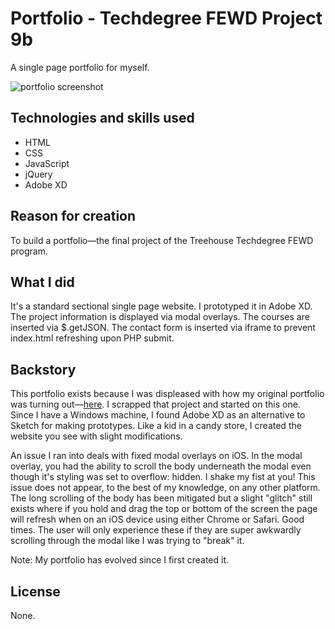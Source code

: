 # Portfolio - Techdegree FEWD Project 9b

A single page portfolio for myself.

![portfolio screenshot](https://user-images.githubusercontent.com/16675876/59713480-8d8ae200-91dd-11e9-9ca8-8fc186ee7f86.jpg)

## Technologies and skills used 

+ HTML
+ CSS
+ JavaScript
+ jQuery
+ Adobe XD 

## Reason for creation
To build a portfolio—the final project of the Treehouse Techdegree FEWD program. 

## What I did
 It's a standard sectional single page website. I prototyped it in Adobe XD. The project information is displayed via modal overlays. The courses are inserted via $.getJSON. The contact form is inserted via iframe to prevent index.html refreshing upon PHP submit. 
 
## Backstory
 This portfolio exists because I was displeased with how my original portfolio was turning out—[here](https://github.com/meacoding/techdegree-project-9). I scrapped that project and started on this one. Since I have a Windows machine, I found Adobe XD as an alternative to Sketch for making prototypes. Like a kid in a candy store, I created the website you see with slight modifications.

An issue I ran into deals with fixed modal overlays on iOS. In the modal overlay, you had the ability to scroll the body underneath the modal even though it's styling was set to overflow: hidden. I shake my fist at you! This issue does not appear, to the best of my knowledge, on any other platform. The long scrolling of the body has been mitigated but a slight "glitch" still exists where if you hold and drag the top or bottom of the screen the page will refresh when on an iOS device using either Chrome or Safari. Good times. The user will only experience these if they are super awkwardly scrolling through the modal like I was trying to "break" it.

Note: My portfolio has evolved since I first created it.

## License
None.
